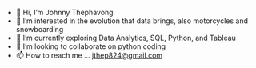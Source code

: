 - 👋 Hi, I’m Johnny Thephavong
- 👀 I’m interested in the evolution that data brings, also motorcycles and snowboarding
- 🌱 I’m currently exploring Data Analytics, SQL, Python, and Tableau
- 💞️ I’m looking to collaborate on python coding
- 📫 How to reach me ... jthep824@gmail.com

<!---
Jthep824/Jthep824 is a ✨ special ✨ repository because its `README.md` (this file) appears on your GitHub profile.
You can click the Preview link to take a look at your changes.
--->
